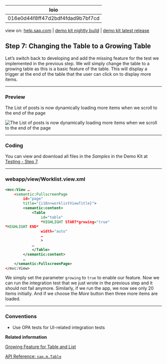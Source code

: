 | loio |
| -----|
| 016e0d44f8ff47d2bdf4fdad9b7bf7cd |

<div id="loio">

view on: [help.sap.com](https://help.sap.com/viewer/DRAFT/3237636b137e43519a20ad5513c49ccb/latest/en-US/016e0d44f8ff47d2bdf4fdad9b7bf7cd.html) | [demo kit nightly build](https://openui5nightly.hana.ondemand.com/#/topic/016e0d44f8ff47d2bdf4fdad9b7bf7cd) | [demo kit latest release](https://openui5.hana.ondemand.com/#/topic/016e0d44f8ff47d2bdf4fdad9b7bf7cd)</div>
<!-- loio016e0d44f8ff47d2bdf4fdad9b7bf7cd -->

## Step 7: Changing the Table to a Growing Table

Let’s switch back to developing and add the missing feature for the test we implemented in the previous step. We will simply change the table to a growing table as this is a basic feature of the table. This will display a trigger at the end of the table that the user can click on to display more items.

***

### Preview

   
  
The List of posts is now dynamically loading more items when we scroll to the end of the page<a name="loio016e0d44f8ff47d2bdf4fdad9b7bf7cd__fig_r1j_pst_mr"/>

 ![](loio43d882b890714236901f5b067e34e81e_LowRes.png "The List of posts is now dynamically loading more items when we scroll to the
					end of the page") 

***

### Coding

You can view and download all files in the *Samples* in the Demo Kit at [Testing - Step 7](https://openui5.hana.ondemand.com/explored.html#/sample/sap.m.tutorial.testing.07/preview).

***

### webapp/view/Worklist.view.xml

``` xml
<mvc:View …
	<semantic:FullscreenPage
		id="page"
		title="{i18n>worklistViewTitle}">
		<semantic:content>
			<Table
				id="table"
				*HIGHLIGHT START*growing="true"
*HIGHLIGHT END*
				width="auto"
				…
				>
			…
			</Table>
		</semantic:content>
		…
	</semantic:FullscreenPage>
</mvc:View>
```

We simply set the parameter `growing` to `true` to enable our feature. Now we can run the integration test that we just wrote in the previous step and it should not fail anymore. Similarly, if we run the app, we now see only 20 items initially. And if we choose the *More* button then three more items are loaded.

***

### Conventions

-   Use OPA tests for UI-related integration tests


**Related information**  


[Growing Feature for Table and List](Growing_Feature_for_Table_and_List_9164ba7.md)

[API Reference: `sap.m.Table`](https://openui5.hana.ondemand.com/#docs/api/symbols/sap.m.Table.html)


